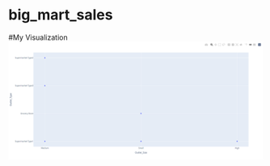 # big_mart_sales


#My Visualization
![alt text](https://github.com/zalak30/big_mart_sales/blob/master/Visualization/scatterplot.PNG)
